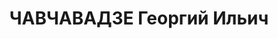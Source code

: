---
title: ЧАВЧАВАДЗЕ Георгий Ильич
description: 'Звание: 13.05.1937 - сержант ГБ (Грузинская ССР).

  пом. опер. 4 отдела УГБ НКВД Грузинской ССР, уволен 15.11.1937.

  репрессирован.'
---